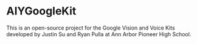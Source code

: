 # AIYGoogleKit
This is an open-source project for the Google Vision and Voice Kits developed by Justin Su and Ryan Pulla at Ann Arbor Pioneer High School.
